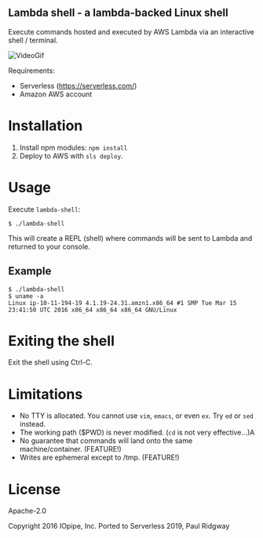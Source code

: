 Lambda shell - a lambda-backed Linux shell
------------------------------------------

Execute commands hosted and executed by AWS Lambda
via an interactive shell / terminal.

![VideoGif](https://raw.githubusercontent.com/iopipe/lambda-shell/master/contrib/demo.gif)

Requirements:
 - Serverless (https://serverless.com/)
 - Amazon AWS account

# Installation

1. Install npm modules: `npm install`
2. Deploy to AWS with `sls deploy`.

# Usage

Execute `lambda-shell`:

```
$ ./lambda-shell
```

This will create a REPL (shell) where commands will be
sent to Lambda and returned to your console.

## Example

```
$ ./lambda-shell
$ uname -a
Linux ip-10-11-194-19 4.1.19-24.31.amzn1.x86_64 #1 SMP Tue Mar 15 23:41:50 UTC 2016 x86_64 x86_64 x86_64 GNU/Linux
```

# Exiting the shell

Exit the shell using Ctrl-C.

# Limitations

* No TTY is allocated. You cannot use `vim`, `emacs`, or even `ex`. Try `ed` or `sed` instead.
* The working path ($PWD) is never modified. (`cd` is not very effective...)A
* No guarantee that commands will land onto the same machine/container. (FEATURE!)
* Writes are ephemeral except to /tmp. (FEATURE!)

# License

Apache-2.0

Copyright 2016  IOpipe, Inc.
Ported to Serverless 2019, Paul Ridgway